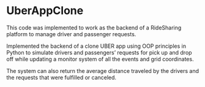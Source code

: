 # UberAppClone
This code was implemented to work as the backend of a RideSharing platform to manage driver and passenger requests.

Implemented the backend of a clone UBER app using OOP principles in Python to simulate drivers and passengers’ requests for pick up and drop off while updating a monitor system of all the events and grid coordinates.

The system can also return the average distance traveled by the drivers and the requests that were fulfilled or canceled.
